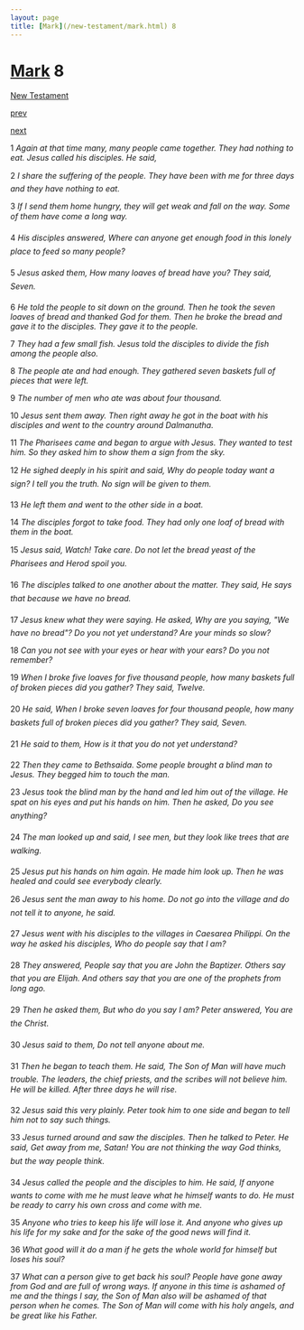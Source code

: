 ```yaml
---
layout: page
title: [Mark](/new-testament/mark.html) 8
---
```


# [Mark](/new-testament/mark.html) 8

[New Testament](/new-testament.html)


[prev](/new-testament/mark/mark-7.html)


[next](/new-testament/mark/mark-9.html)

1 _Again at that time many, many people came together. They had nothing to eat. Jesus called his disciples. He said,_

2 _I share the suffering of the people. They have been with me for three days and they have nothing to eat._

3 _If I send them home hungry, they will get weak and fall on the way. Some of them have come a long way._

4 _His disciples answered, Where can anyone get enough food in this lonely place to feed so many people?_

5 _Jesus asked them, How many loaves of bread have you? They said, Seven._

6 _He told the people to sit down on the ground. Then he took the seven loaves of bread and thanked God for them. Then he broke the bread and gave it to the disciples. They gave it to the people._

7 _They had a few small fish. Jesus told the disciples to divide the fish among the people also._

8 _The people ate and had enough. They gathered seven baskets full of pieces that were left._

9 _The number of men who ate was about four thousand._

10 _Jesus sent them away. Then right away he got in the boat with his disciples and went to the country around Dalmanutha._

11 _The Pharisees came and began to argue with Jesus. They wanted to test him. So they asked him to show them a sign from the sky._

12 _He sighed deeply in his spirit and said, Why do people today want a sign? I tell you the truth. No sign will be given to them._

13 _He left them and went to the other side in a boat._

14 _The disciples forgot to take food. They had only one loaf of bread with them in the boat._

15 _Jesus said, Watch! Take care. Do not let the bread yeast of the Pharisees and Herod spoil you._

16 _The disciples talked to one another about the matter. They said, He says that because we have no bread._

17 _Jesus knew what they were saying. He asked, Why are you saying, "We have no bread"? Do you not yet understand? Are your minds so slow?_

18 _Can you not see with your eyes or hear with your ears? Do you not remember?_

19 _When I broke five loaves for five thousand people, how many baskets full of broken pieces did you gather? They said, Twelve._

20 _He said, When I broke seven loaves for four thousand people, how many baskets full of broken pieces did you gather? They said, Seven._

21 _He said to them, How is it that you do not yet understand?_

22 _Then they came to Bethsaida. Some people brought a blind man to Jesus. They begged him to touch the man._

23 _Jesus took the blind man by the hand and led him out of the village. He spat on his eyes and put his hands on him. Then he asked, Do you see anything?_

24 _The man looked up and said, I see men, but they look like trees that are walking._

25 _Jesus put his hands on him again. He made him look up. Then he was healed and could see everybody clearly._

26 _Jesus sent the man away to his home. Do not go into the village and do not tell it to anyone, he said._

27 _Jesus went with his disciples to the villages in Caesarea Philippi. On the way he asked his disciples, Who do people say that I am?_

28 _They answered, People say that you are John the Baptizer. Others say that you are Elijah. And others say that you are one of the prophets from long ago._

29 _Then he asked them, But who do you say I am? Peter answered, You are the Christ._

30 _Jesus said to them, Do not tell anyone about me._

31 _Then he began to teach them. He said, The Son of Man will have much trouble. The leaders, the chief priests, and the scribes will not believe him. He will be killed. After three days he will rise._

32 _Jesus said this very plainly. Peter took him to one side and began to tell him not to say such things._

33 _Jesus turned around and saw the disciples. Then he talked to Peter. He said, Get away from me, Satan! You are not thinking the way God thinks, but the way people think._

34 _Jesus called the people and the disciples to him. He said, If anyone wants to come with me he must leave what he himself wants to do. He must be ready to carry his own cross and come with me._

35 _Anyone who tries to keep his life will lose it. And anyone who gives up his life for my sake and for the sake of the good news will find it._

36 _What good will it do a man if he gets the whole world for himself but loses his soul?_

37 _What can a person give to get back his soul? People have gone away from God and are full of wrong ways. If anyone in this time is ashamed of me and the things I say, the Son of Man also will be ashamed of that person when he comes. The Son of Man will come with his holy angels, and be great like his Father._

